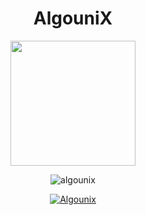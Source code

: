 
<h1 align="center">AlgouniX</h1>

<div align=center>
        <img src="file.png" height="200">
    </div>



<p align="center"> <img src="https://komarev.com/ghpvc/?username=algounix&label=Profile%20views&color=0e75b6&style=flat" alt="algounix" /> </p>

<p align="center"> <a href="https://x.com/algounix" target="blank"><img src="https://img.shields.io/twitter/follow/AlgouniX?logo=twitter&style=for-the-badge" alt="Algounix" /></a> </p>



